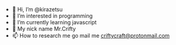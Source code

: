 - 👋 Hi, I’m @kirazetsu
- 👀 I’m interested in programming
- 🌱 I’m currently learning javascript
- 💞️ My nick name Mr.Crifty
- 📫 How to research me go mail me criftycraft@protonmail.com

<!---
kirazetsu/kirazetsu is a ✨ special ✨ repository because its `README.md` (this file) appears on your GitHub profile.
You can click the Preview link to take a look at your changes.
--->
